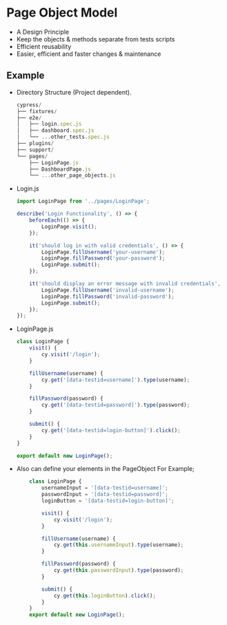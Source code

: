 # Page Object Model
- A Design Principle
- Keep the objects & methods separate from tests scripts
-  Efficient reusability
- Easier, efficient and faster changes & maintenance

## Example 

- Directory Structure (Project dependent).
    ```javascript
    cypress/
    ├── fixtures/
    ├── e2e/
    │   ├── login.spec.js
    │   ├── dashboard.spec.js
    │   └── ...other_tests.spec.js
    ├── plugins/
    ├── support/
    └── pages/
        ├── LoginPage.js
        ├── DashboardPage.js
        └── ...other_page_objects.js
    ```
- Login.js
    ```javascript
    import LoginPage from '../pages/LoginPage';

    describe('Login Functionality', () => {
        beforeEach(() => {
            LoginPage.visit();
        });

        it('should log in with valid credentials', () => {
            LoginPage.fillUsername('your-username');
            LoginPage.fillPassword('your-password');
            LoginPage.submit();
        });

        it('should display an error message with invalid credentials', () => {
            LoginPage.fillUsername('invalid-username');
            LoginPage.fillPassword('invalid-password');
            LoginPage.submit();
        });
    });
    ```
- LoginPage.js
    ```javascript
    class LoginPage {
        visit() {
            cy.visit('/login');
        }

        fillUsername(username) {
            cy.get('[data-testid=username]').type(username);
        }

        fillPassword(password) {
            cy.get('[data-testid=password]').type(password);
        }

        submit() {
            cy.get('[data-testid=login-button]').click();
        }
    }

    export default new LoginPage();
    ```

- Also can define your elements in the PageObject For Example;
    ```javascript
        class LoginPage {
            usernameInput = '[data-testid=username]';
            passwordInput = '[data-testid=password]';
            loginButton = '[data-testid=login-button]';

            visit() {
                cy.visit('/login');
            }

            fillUsername(username) {
                cy.get(this.usernameInput).type(username);
            }

            fillPassword(password) {
                cy.get(this.passwordInput).type(password);
            }

            submit() {
                cy.get(this.loginButton).click();
            }
        }
        export default new LoginPage();
    ```
